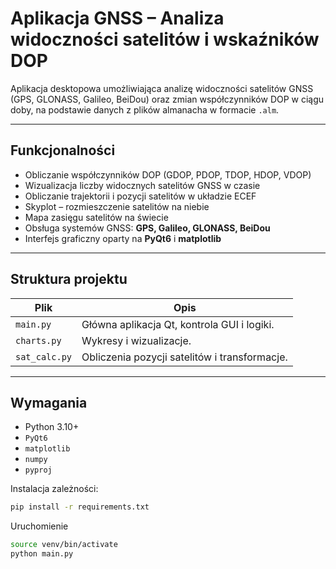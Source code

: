 # Aplikacja GNSS – Analiza widoczności satelitów i wskaźników DOP

Aplikacja desktopowa umożliwiająca analizę widoczności satelitów GNSS (GPS, GLONASS, Galileo, BeiDou) oraz zmian współczynników DOP w ciągu doby, na podstawie danych z plików almanacha w formacie `.alm`.

---

## Funkcjonalności

- Obliczanie współczynników DOP (GDOP, PDOP, TDOP, HDOP, VDOP)
- Wizualizacja liczby widocznych satelitów GNSS w czasie
- Obliczanie trajektorii i pozycji satelitów w układzie ECEF
- Skyplot – rozmieszczenie satelitów na niebie
- Mapa zasięgu satelitów na świecie
- Obsługa systemów GNSS: **GPS, Galileo, GLONASS, BeiDou**
- Interfejs graficzny oparty na **PyQt6** i **matplotlib**

---

## Struktura projektu

| Plik              | Opis |
|-------------------|------|
| `main.py`         | Główna aplikacja Qt, kontrola GUI i logiki. |
| `charts.py`       | Wykresy i wizualizacje. |
| `sat_calc.py`     | Obliczenia pozycji satelitów i transformacje. |

---

## Wymagania

- Python 3.10+
- `PyQt6`
- `matplotlib`
- `numpy`
- `pyproj`

Instalacja zależności:

```bash
pip install -r requirements.txt

```
Uruchomienie

```bash
source venv/bin/activate
python main.py
```
